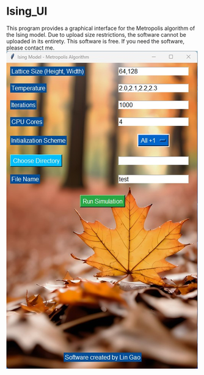 # Ising_UI
This program provides a graphical interface for the Metropolis algorithm of the Ising model.
Due to upload size restrictions, the software cannot be uploaded in its entirety. This software is free. If you need the software, please contact me.
![示例图片](images/Ising_test.jpg)
